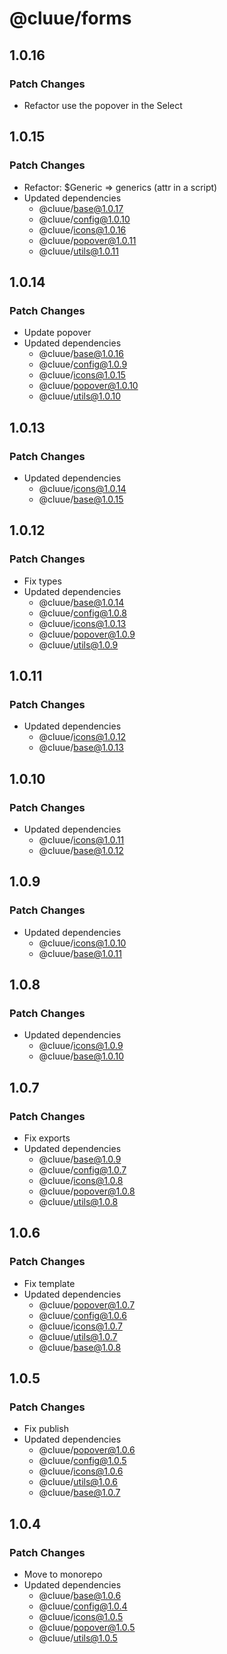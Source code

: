 # @cluue/forms

## 1.0.16

### Patch Changes

- Refactor use the popover in the Select

## 1.0.15

### Patch Changes

- Refactor: $Generic => generics (attr in a script)
- Updated dependencies
  - @cluue/base@1.0.17
  - @cluue/config@1.0.10
  - @cluue/icons@1.0.16
  - @cluue/popover@1.0.11
  - @cluue/utils@1.0.11

## 1.0.14

### Patch Changes

- Update popover
- Updated dependencies
  - @cluue/base@1.0.16
  - @cluue/config@1.0.9
  - @cluue/icons@1.0.15
  - @cluue/popover@1.0.10
  - @cluue/utils@1.0.10

## 1.0.13

### Patch Changes

- Updated dependencies
  - @cluue/icons@1.0.14
  - @cluue/base@1.0.15

## 1.0.12

### Patch Changes

- Fix types
- Updated dependencies
  - @cluue/base@1.0.14
  - @cluue/config@1.0.8
  - @cluue/icons@1.0.13
  - @cluue/popover@1.0.9
  - @cluue/utils@1.0.9

## 1.0.11

### Patch Changes

- Updated dependencies
  - @cluue/icons@1.0.12
  - @cluue/base@1.0.13

## 1.0.10

### Patch Changes

- Updated dependencies
  - @cluue/icons@1.0.11
  - @cluue/base@1.0.12

## 1.0.9

### Patch Changes

- Updated dependencies
  - @cluue/icons@1.0.10
  - @cluue/base@1.0.11

## 1.0.8

### Patch Changes

- Updated dependencies
  - @cluue/icons@1.0.9
  - @cluue/base@1.0.10

## 1.0.7

### Patch Changes

- Fix exports
- Updated dependencies
  - @cluue/base@1.0.9
  - @cluue/config@1.0.7
  - @cluue/icons@1.0.8
  - @cluue/popover@1.0.8
  - @cluue/utils@1.0.8

## 1.0.6

### Patch Changes

- Fix template
- Updated dependencies
  - @cluue/popover@1.0.7
  - @cluue/config@1.0.6
  - @cluue/icons@1.0.7
  - @cluue/utils@1.0.7
  - @cluue/base@1.0.8

## 1.0.5

### Patch Changes

- Fix publish
- Updated dependencies
  - @cluue/popover@1.0.6
  - @cluue/config@1.0.5
  - @cluue/icons@1.0.6
  - @cluue/utils@1.0.6
  - @cluue/base@1.0.7

## 1.0.4

### Patch Changes

- Move to monorepo
- Updated dependencies
  - @cluue/base@1.0.6
  - @cluue/config@1.0.4
  - @cluue/icons@1.0.5
  - @cluue/popover@1.0.5
  - @cluue/utils@1.0.5
